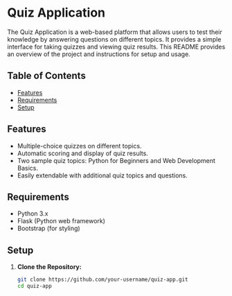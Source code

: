 # Quiz Application

The Quiz Application is a web-based platform that allows users to test their knowledge by answering questions on different topics. It provides a simple interface for taking quizzes and viewing quiz results. This README provides an overview of the project and instructions for setup and usage.

## Table of Contents

- [Features](#features)
- [Requirements](#requirements)
- [Setup](#setup)

## Features

- Multiple-choice quizzes on different topics.
- Automatic scoring and display of quiz results.
- Two sample quiz topics: Python for Beginners and Web Development Basics.
- Easily extendable with additional quiz topics and questions.

## Requirements

- Python 3.x
- Flask (Python web framework)
- Bootstrap (for styling)

## Setup

1. **Clone the Repository:**

   ```bash
   git clone https://github.com/your-username/quiz-app.git
   cd quiz-app

